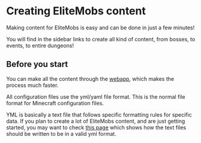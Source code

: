 # Creating EliteMobs content

Making content for EliteMobs is easy and can be done in just a few minutes!

You will find in the sidebar links to create all kind of content, from bosses, to events, to entire dungeons!

## Before you start

You can make all the content through the [webapp](https://magmaguy.com/webapp/webapp.html), which makes the process much faster.

All configuration files use the yml/yaml file format. This is the normal file format for Minecraft configuration files.

YML is basically a text file that follows specific formatting rules for specific data. If you plan to create a lot of EliteMobs content, and are just getting started, you may want to check [this page]($langage$/global/configuration_file_guide.md) which shows how the text files should be written to be in a valid yml format.